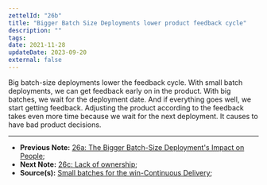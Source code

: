 ```yaml
---
zettelId: "26b"
title: "Bigger Batch Size Deployments lower product feedback cycle"
description: ""
tags:
date: 2021-11-28
updateDate: 2023-09-20
external: false
---
```


Big batch-size deployments lower the feedback cycle. With small batch deployments, we can get feedback early on in the product. With big batches, we wait for the deployment date. And if everything goes well, we start getting feedback. Adjusting the product according to the feedback takes even more time because we wait for the next deployment. It causes to have bad product decisions.

---

- **Previous Note:** [26a: The Bigger Batch-Size Deployment's Impact on People](/notes/26a/);
- **Next Note:** [26c: Lack of ownership](/notes/26c/);
- **Source(s):** [Small batches for the win-Continuous Delivery](https://www.eferro.net/2021/01/small-batches-for-win-continuous.html);

